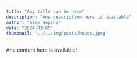 ```yaml
---
title: "Any title can be here"
description: "Ane description here is available"
author: "alex_nepsha"
date: "2024-03-05"
thumbnail: "../../img/posts/house.jpeg"
---
```


Ane content here is available!

